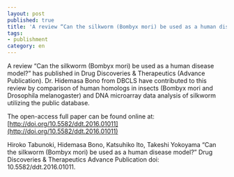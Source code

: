 ```yaml
---
layout: post
published: true
title: 'A review “Can the silkworm (Bombyx mori) be used as a human disease model?” has published in Drug Discoveries & Therapeutics (Advance Publication).'
tags:
- publishment
category: en
---
```

A review “Can the silkworm (Bombyx mori) be used as a human disease model?” has published in Drug Discoveries & Therapeutics (Advance Publication).
Dr. Hidemasa Bono from DBCLS have contributed to this review by comparison of human homologs in insects (Bombyx mori and Drosophila melanogaster) and DNA microarray data analysis of silkworm utilizing the public database.
 
The open-access full paper can be found online at:
[http://doi.org/10.5582/ddt.2016.01011](http://doi.org/10.5582/ddt.2016.01011)
 
Hiroko Tabunoki, Hidemasa Bono, Katsuhiko Ito, Takeshi Yokoyama
“Can the silkworm (Bombyx mori) be used as a human disease model?”
Drug Discoveries & Therapeutics Advance Publication doi: 10.5582/ddt.2016.01011.